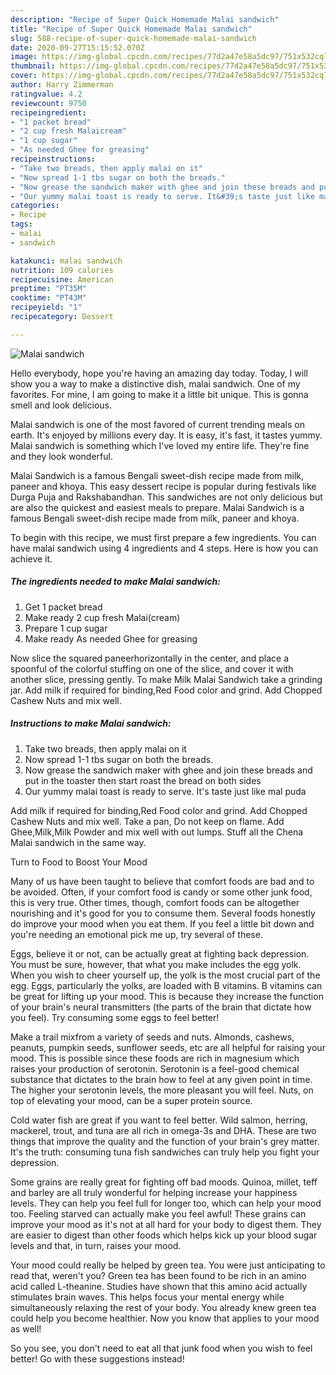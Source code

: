 ```yaml
---
description: "Recipe of Super Quick Homemade Malai sandwich"
title: "Recipe of Super Quick Homemade Malai sandwich"
slug: 588-recipe-of-super-quick-homemade-malai-sandwich
date: 2020-09-27T15:15:52.070Z
image: https://img-global.cpcdn.com/recipes/77d2a47e58a5dc97/751x532cq70/malai-sandwich-recipe-main-photo.jpg
thumbnail: https://img-global.cpcdn.com/recipes/77d2a47e58a5dc97/751x532cq70/malai-sandwich-recipe-main-photo.jpg
cover: https://img-global.cpcdn.com/recipes/77d2a47e58a5dc97/751x532cq70/malai-sandwich-recipe-main-photo.jpg
author: Harry Zimmerman
ratingvalue: 4.2
reviewcount: 9750
recipeingredient:
- "1 packet bread"
- "2 cup fresh Malaicream"
- "1 cup sugar"
- "As needed Ghee for greasing"
recipeinstructions:
- "Take two breads, then apply malai on it"
- "Now spread 1-1 tbs sugar on both the breads."
- "Now grease the sandwich maker with ghee and join these breads and put in the toaster then start roast the bread on both sides"
- "Our yummy malai toast is ready to serve. It&#39;s taste just like mal puda"
categories:
- Recipe
tags:
- malai
- sandwich

katakunci: malai sandwich 
nutrition: 109 calories
recipecuisine: American
preptime: "PT35M"
cooktime: "PT43M"
recipeyield: "1"
recipecategory: Dessert

---
```



![Malai sandwich](https://img-global.cpcdn.com/recipes/77d2a47e58a5dc97/751x532cq70/malai-sandwich-recipe-main-photo.jpg)

Hello everybody, hope you're having an amazing day today. Today, I will show you a way to make a distinctive dish, malai sandwich. One of my favorites. For mine, I am going to make it a little bit unique. This is gonna smell and look delicious.

Malai sandwich is one of the most favored of current trending meals on earth. It's enjoyed by millions every day. It is easy, it's fast, it tastes yummy. Malai sandwich is something which I've loved my entire life. They're fine and they look wonderful.

Malai Sandwich is a famous Bengali sweet-dish recipe made from milk, paneer and khoya. This easy dessert recipe is popular during festivals like Durga Puja and Rakshabandhan. This sandwiches are not only delicious but are also the quickest and easiest meals to prepare. Malai Sandwich is a famous Bengali sweet-dish recipe made from milk, paneer and khoya.


To begin with this recipe, we must first prepare a few ingredients. You can have malai sandwich using 4 ingredients and 4 steps. Here is how you can achieve it.

<!--inarticleads1-->

##### The ingredients needed to make Malai sandwich:

1. Get 1 packet bread
1. Make ready 2 cup fresh Malai(cream)
1. Prepare 1 cup sugar
1. Make ready As needed Ghee for greasing


Now slice the squared paneerhorizontally in the center, and place a spoonful of the colorful stuffing on one of the slice, and cover it with another slice, pressing gently. To make Milk Malai Sandwich take a grinding jar. Add milk if required for binding,Red Food color and grind. Add Chopped Cashew Nuts and mix well. 

<!--inarticleads2-->

##### Instructions to make Malai sandwich:

1. Take two breads, then apply malai on it
1. Now spread 1-1 tbs sugar on both the breads.
1. Now grease the sandwich maker with ghee and join these breads and put in the toaster then start roast the bread on both sides
1. Our yummy malai toast is ready to serve. It&#39;s taste just like mal puda


Add milk if required for binding,Red Food color and grind. Add Chopped Cashew Nuts and mix well. Take a pan, Do not keep on flame. Add Ghee,Milk,Milk Powder and mix well with out lumps. Stuff all the Chena Malai sandwich in the same way. 

Turn to Food to Boost Your Mood


Many of us have been taught to believe that comfort foods are bad and to be avoided. Often, if your comfort food is candy or some other junk food, this is very true. Other times, though, comfort foods can be altogether nourishing and it's good for you to consume them. Several foods honestly do improve your mood when you eat them. If you feel a little bit down and you're needing an emotional pick me up, try several of these.

Eggs, believe it or not, can be actually great at fighting back depression. You must be sure, however, that what you make includes the egg yolk. When you wish to cheer yourself up, the yolk is the most crucial part of the egg. Eggs, particularly the yolks, are loaded with B vitamins. B vitamins can be great for lifting up your mood. This is because they increase the function of your brain's neural transmitters (the parts of the brain that dictate how you feel). Try consuming some eggs to feel better!

Make a trail mixfrom a variety of seeds and nuts. Almonds, cashews, peanuts, pumpkin seeds, sunflower seeds, etc are all helpful for raising your mood. This is possible since these foods are rich in magnesium which raises your production of serotonin. Serotonin is a feel-good chemical substance that dictates to the brain how to feel at any given point in time. The higher your serotonin levels, the more pleasant you will feel. Nuts, on top of elevating your mood, can be a super protein source.

Cold water fish are great if you want to feel better. Wild salmon, herring, mackerel, trout, and tuna are all rich in omega-3s and DHA. These are two things that improve the quality and the function of your brain's grey matter. It's the truth: consuming tuna fish sandwiches can truly help you fight your depression. 

Some grains are really great for fighting off bad moods. Quinoa, millet, teff and barley are all truly wonderful for helping increase your happiness levels. They can help you feel full for longer too, which can help your mood too. Feeling starved can actually make you feel awful! These grains can improve your mood as it's not at all hard for your body to digest them. They are easier to digest than other foods which helps kick up your blood sugar levels and that, in turn, raises your mood.

Your mood could really be helped by green tea. You were just anticipating to read that, weren't you? Green tea has been found to be rich in an amino acid called L-theanine. Studies have shown that this amino acid actually stimulates brain waves. This helps focus your mental energy while simultaneously relaxing the rest of your body. You already knew green tea could help you become healthier. Now you know that applies to your mood as well!

So you see, you don't need to eat all that junk food when you wish to feel better! Go  with  these suggestions  instead!

